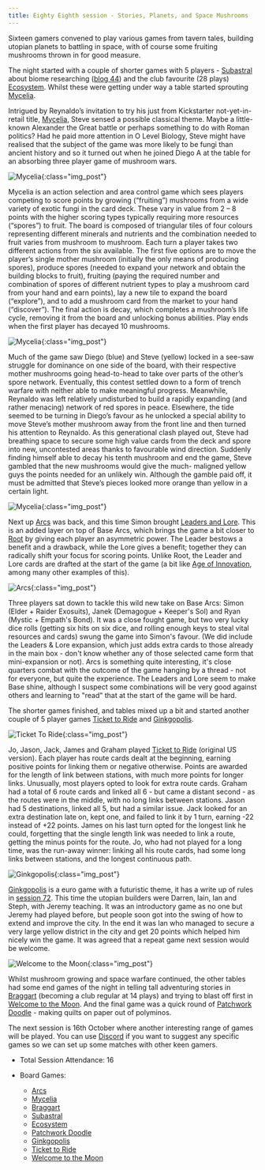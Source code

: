 ```yaml
---
title: Eighty Eighth session - Stories, Planets, and Space Mushrooms
---
```


Sixteen gamers convened to play various games from tavern tales, building utopian planets to battling in space, with of course some fruiting mushrooms thrown in for good measure.

The night started with a couple of shorter games with 5 players - [Subastral][SA] about biome researching ([blog 44][44]) and the club favourite (28 plays) [Ecosystem][E]. Whilst these were getting under way a table started sprouting [Mycelia][M].

Intrigued by Reynaldo’s invitation to try his just from Kickstarter not-yet-in-retail
title, [Mycelia][M], Steve sensed a possible classical theme. Maybe a little-known
Alexander the Great battle or perhaps something to do with Roman politics? Had he
paid more attention in O Level Biology, Steve might have realised that the subject of
the game was more likely to be fungi than ancient history and so it turned out when
he joined Diego A at the table for an absorbing three player game of mushroom
wars.

![Mycelia](/images/posts/2024_10_02/Mycelia01.jpg "Mycelia"){:class="img_post"}

Mycelia is an action selection and area control game which sees players competing
to score points by growing (“fruiting”) mushrooms from a wide variety of exotic fungi
in the card deck. These vary in value from 2 – 8 points with the higher scoring types
typically requiring more resources (“spores”) to fruit. The board is composed of
triangular tiles of four colours representing different minerals and nutrients and the
combination needed to fruit varies from mushroom to mushroom. Each turn a player
takes two different actions from the six available. The first five options are to move
the player’s single mother mushroom (initially the only means of producing spores),
produce spores (needed to expand your network and obtain the building blocks to
fruit), fruiting (paying the required number and combination of spores of different
nutrient types to play a mushroom card from your hand and earn points), lay a new
tile to expand the board (“explore”), and to add a mushroom card from the market to
your hand (“discover”). The final action is decay, which completes a mushroom’s life
cycle, removing it from the board and unlocking bonus abilities. Play ends when the
first player has decayed 10 mushrooms.

![Mycelia](/images/posts/2024_10_02/Mycelia02.jpg "Mycelia"){:class="img_post"}

Much of the game saw Diego (blue) and Steve (yellow) locked in a see-saw struggle
for dominance on one side of the board, with their respective mother mushrooms
going head-to-head to take over parts of the other’s spore network. Eventually, this
contest settled down to a form of trench warfare with neither able to make
meaningful progress. Meanwhile, Reynaldo was left relatively undisturbed to build a
rapidly expanding (and rather menacing) network of red spores in peace. Elsewhere,
the tide seemed to be turning in Diego’s favour as he unlocked a special ability to
move Steve’s mother mushroom away from the front line and then turned his
attention to Reynaldo. As this generational clash played out, Steve had breathing
space to secure some high value cards from the deck and spore into new,
uncontested areas thanks to favourable wind direction. Suddenly finding himself able
to decay his tenth mushroom and end the game, Steve gambled that the new
mushrooms would give the much- maligned yellow guys the points needed for an
unlikely win. Although the gamble paid off, it must be admitted that Steve’s pieces
looked more orange than yellow in a certain light.

![Mycelia](/images/posts/2024_10_02/Mycelia03.jpg "Mycelia"){:class="img_post"}

Next up [Arcs][Arcs] was back, and this time Simon brought [Leaders and Lore][LaL]. This
is an added layer on top of Base Arcs, which brings the game a bit
closer to [Root][RT] by giving each player an asymmetric power. The Leader
bestows a benefit and a drawback, while the Lore gives a benefit;
together they can radically shift your focus for scoring
points. Unlike Root, the Leader and Lore cards are drafted at the
start of the game (a bit like [Age of Innovation][AoI], among many other
examples of this).

![Arcs](/images/posts/2024_10_02/Arcs01.jpg "Arcs"){:class="img_post"}

Three players sat down to tackle this wild new take
on Base Arcs: Simon (Elder + Raider Exosuits), Janek (Demagogue +
Keeper's Sol) and Ryan (Mystic + Empath's Bond). It was a close fought
game, but two very lucky dice rolls (getting six hits on six dice, and
rolling enough keys to steal vital resources and cards) swung the game
into Simon's favour. (We did include the Leaders & Lore expansion, which
just adds extra cards to those already in the main box - don't know
whether any of those selected came form that mini-expansion or
not). Arcs is something quite interesting, it's close quarters combat
with the outcome of the game hanging by a thread - not for everyone,
but quite the experience. The Leaders and Lore seem to make Base
shine, although I suspect some combinations will be very good against
others and learning to "read" that at the start of the game will be
hard.

The shorter games finished, and tables mixed up a bit and started another couple of 5 player games [Ticket to Ride][TtR] and [Ginkgopolis][Gp].

![Ticket To Ride](/images/posts/2024_10_02/TicketToRide01.jpg "Ticket To Ride"){:class="img_post"}

Jo, Jason, Jack, James and Graham played [Ticket to Ride][TtR] (original US version).  Each player has route cards dealt at the beginning, earning positive points for linking them or negative otherwise.  Points are awarded for the length of link between stations, with much more points for longer links.  Unusually, most players opted to look for extra route cards.  Graham had a total of 6 route cards and linked all 6 - but came a distant second - as the routes were in the middle, with no long links between stations.  Jason had 5 destinations, linked all 5, but had a similar issue.  Jack looked for an extra destination late on, kept one, and failed to link it by 1 turn, earning -22 instead of +22 points. James on his last turn opted for the longest link he could, forgetting that the single length link was needed to link a route, getting the minus points for the route.  Jo, who had not played for a long time, was the run-away winner: linking all his route cards, had some long links between stations, and the longest continuous path.

![Ginkgopolis](/images/posts/2024_10_02/Ginkgopolis01.jpg "Ginkgopolis"){:class="img_post"}

[Ginkgopolis][Gp] is a euro game with a futuristic theme, it has a write up of rules in [session 72][72]. This time the utopian builders were Darren, Iain, Ian and Steph, with Jeremy teaching. It was an introductory game as no one but Jeremy had played before, but people soon got into the swing of how to extend and improve the city. In the end it was Ian who managed to secure a very large yellow district in the city and get 20 points which helped him nicely win the game. 
It was agreed that a repeat game next session would be welcome.

![Welcome to the Moon](/images/posts/2024_10_02/WelcomeMoon01.jpg "Welcome to the Moon"){:class="img_post"}

Whilst mushroom growing and space warfare continued, the other tables had some end games of the night in telling tall adventuring stories in [Braggart][Brag] (becoming a club regular at 14 plays) and trying to blast off first in [Welcome to the Moon][WM]. And the final game was a quick round of [Patchwork Doodle][PD] - making quilts on paper out of polyminos.

The next session is 16th October where another interesting range of games will be played. You can use [Discord][Contact] if you want to suggest any specific games so we can set up some matches with other keen gamers.

* Total Session Attendance: 16
* Board Games:

	 * [Arcs][Arcs]
	 * [Mycelia][M]
	 * [Braggart][Brag]
	 * [Subastral][SA]
	 * [Ecosystem][E] 
	 * [Patchwork Doodle][PD]
	 * [Ginkgopolis][Gp]
	 * [Ticket to Ride][TtR]
	 * [Welcome to the Moon][WM]

[44]: /2022/11/30/fortyfourth-session.html
[72]: /2024/02/21/seventysecond-session.html

[M]: {{site.data.BoardGameLinks.Mycelia.Link}}
[LaL]: {{site.data.BoardGameLinks.ArcsLeadersAndLore.Link}}
[AoI]: https://boardgamegeek.com/boardgame/383179/age-of-innovation
[RT]: {{site.data.BoardGameLinks.Root.Link}}
[TtR]: {{site.data.BoardGameLinks.TicketToRide.Link}}
[WM]: {{site.data.BoardGameLinks.WelcomeToTheMoon.Link}}
[Gp]: {{site.data.BoardGameLinks.Ginkgopolis.Link}}
[E]: {{site.data.BoardGameLinks.Ecosystem.Link}}
[Arcs]: {{site.data.BoardGameLinks.Arcs.Link}}
[Brag]: {{site.data.BoardGameLinks.Braggart.Link}}
[SA]: {{site.data.BoardGameLinks.Subastral.Link}}
[PD]: {{site.data.BoardGameLinks.PatchworkDoodle.Link}}

[Contact]: /Contact.html
